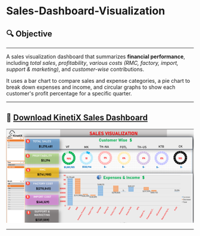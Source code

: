 # Sales-Dashboard-Visualization

## 🔍 Objective
---
A sales visualization dashboard that summarizes **financial performance**, including *total sales*, *profitability*, *various costs (RMC, factory, import, support & marketing)*, and *customer-wise* contributions. 

It uses a bar chart to compare sales and expense categories, a pie chart to break down expenses and income, and circular graphs to show each customer's profit percentage for a specific quarter.

---

📁 [Download KinetiX Sales Dashboard](sales-dashboard-overall.xlsx)
---
![Dashboard Preview](sales-visualization-august-2023.png)

---
